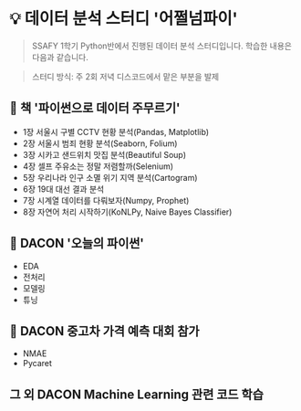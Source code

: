 # 💡 데이터 분석 스터디 '어쩔넘파이'

<!--

**Here are some ideas to get you started:**

🙋‍♀️ A short introduction - what is your organization all about?
🌈 Contribution guidelines - how can the community get involved?
👩‍💻 Useful resources - where can the community find your docs? Is there anything else the community should know?
🍿 Fun facts - what does your team eat for breakfast?
🧙 Remember, you can do mighty things with the power of [Markdown](https://docs.github.com/github/writing-on-github/getting-started-with-writing-and-formatting-on-github/basic-writing-and-formatting-syntax)
-->

> SSAFY 1학기 Python반에서 진행된 데이터 분석 스터디입니다. 학습한 내용은 다음과 같습니다.

> 스터디 방식: 주 2회 저녁 디스코드에서 맡은 부분을 발제

## 📘 책 '파이썬으로 데이터 주무르기'

- 1장 서울시 구별 CCTV 현황 분석(Pandas, Matplotlib)
- 2장 서울시 범죄 현황 분석(Seaborn, Folium)
- 3장 시카고 샌드위치 맛집 분석(Beautiful Soup)
- 4장 셀프 주유소는 정말 저렴할까(Selenium)
- 5장 우리나라 인구 소멸 위기 지역 분석(Cartogram)
- 6장 19대 대선 결과 분석
- 7장 시계열 데이터를 다뤄보자(Numpy, Prophet)
- 8장 자연어 처리 시작하기(KoNLPy, Naive Bayes Classifier)

## 🐍 DACON '오늘의 파이썬'

- EDA
- 전처리
- 모델링
- 튜닝

## 🚙 DACON 중고차 가격 예측 대회 참가

- NMAE
- Pycaret

## 그 외 DACON Machine Learning 관련 코드 학습
